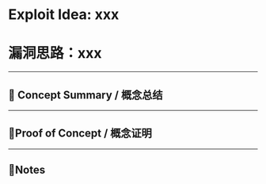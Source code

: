 # Exploit Idea: xxx

# 漏洞思路：xxx

---

## 🧠 Concept Summary / 概念总结

---

## 🔬Proof of Concept / 概念证明

---

## 📝Notes
